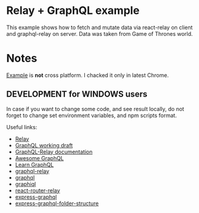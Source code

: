 # Relay + GraphQL example 

This example shows how to fetch and mutate data via react-relay on client and graphql-relay on server.
Data was taken from Game of Thrones world.

# Notes
[Example](http://relay-got.herokuapp.com/) is **not** cross platform. I chacked it only in latest Chrome.
## DEVELOPMENT for WINDOWS users
In case if you want to change some code, and see result locally, do not forget to change set environment variables, and npm scripts format. 

Useful links:
* [Relay](https://facebook.github.io/relay/)
* [GraphQL working draft](https://facebook.github.io/graphql/)
* [GraphQL-Relay documentation](https://facebook.github.io/relay/docs/graphql-relay-specification.html#content)
* [Awesome GraphQL](https://github.com/chentsulin/awesome-graphql)
* [Learn GraphQL](https://learngraphql.com/)
* [graphql-relay](https://github.com/graphql/graphql-relay-js)
* [graphql](https://github.com/graphql/graphql-js)
* [graphiql](https://github.com/graphql/graphiql)
* [react-router-relay](https://github.com/relay-tools/react-router-relay)
* [express-graphql](https://github.com/graphql/express-graphql)
* [express-graphql-folder-structure](https://github.com/mikhail-riabokon/express_graphql_folder_structure)
